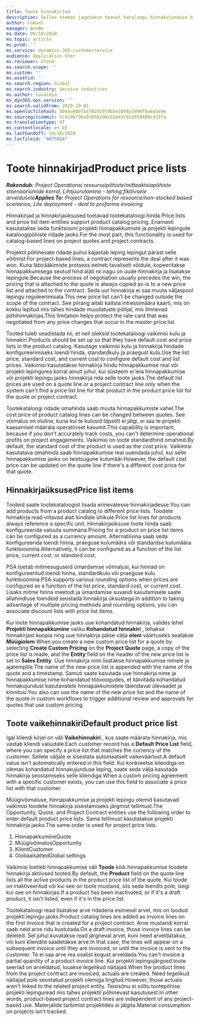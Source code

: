 ```yaml
---
title: Toote hinnakirjad
description: Selles teemas jagatakse teavet kataloogi hinnakujunduse hinnakirjade kohta, mida kasutatakse projekti hinnapakkumiste ja lepingute jaoks.
author: rumant
manager: AnnBe
ms.date: 09/18/2020
ms.topic: article
ms.prod: ''
ms.service: dynamics-365-customerservice
audience: Application User
ms.reviewer: kfend
ms.search.scope: ''
ms.custom: ''
ms.assetid: ''
ms.search.region: Global
ms.search.industry: Service industries
ms.author: suvaidya
ms.dyn365.ops.version: ''
ms.search.validFrom: 2020-10-01
ms.openlocfilehash: 504aa90bfb478207059b5e2894a3990f9a4a5e9e
ms.sourcegitcommit: 5c4c9bf3ba018562d6cb3443c01d550489c415fa
ms.translationtype: HT
ms.contentlocale: et-EE
ms.lasthandoff: 10/16/2020
ms.locfileid: "4075024"
---
```

# <a name="product-price-lists"></a><span data-ttu-id="9a439-103">Toote hinnakirjad</span><span class="sxs-lookup"><span data-stu-id="9a439-103">Product price lists</span></span>

<span data-ttu-id="9a439-104">_**Rakendub:** Project Operationsi ressurssipõhiste/mitteaktsiapõhiste stsenaariumide korral,  Lihtjuurutamine - tehing fiktiivsele arveldusele_</span><span class="sxs-lookup"><span data-stu-id="9a439-104">_**Applies To:** Project Operations for resource/non-stocked based scenarios, Lite deployment - deal to proforma invoicing_</span></span>

<span data-ttu-id="9a439-105">Hinnakirjad ja hinnakirjaüksused toetavad tootekataloogi hinda.</span><span class="sxs-lookup"><span data-stu-id="9a439-105">Price lists and price list item entities support product catalog pricing.</span></span> <span data-ttu-id="9a439-106">Enamasti kasutatakse seda funktsiooni projekti hinnapakkumiste ja projekti lepingute kataloogipõhiste ridade jaoks.</span><span class="sxs-lookup"><span data-stu-id="9a439-106">For the most part, this functionality is used for catalog-based lines on project quotes and project contracts.</span></span>

<span data-ttu-id="9a439-107">Projektil põhinevate ridade puhul kajastab leping lepingut pärast selle võitmist.</span><span class="sxs-lookup"><span data-stu-id="9a439-107">For project-based lines, a contract represents the deal after it was won.</span></span> <span data-ttu-id="9a439-108">Kuna läbirääkimiste protsess eelneb tavaliselt võidule, kopeeritakse hinnapakkumisega seotud hind alati nii nagu on uude hinnakirja ja lisatakse lepingule.</span><span class="sxs-lookup"><span data-stu-id="9a439-108">Because the process of negotiation usually precedes the win, the pricing that is attached to the quote is always copied as-is to a new price list and attached to the contract.</span></span> <span data-ttu-id="9a439-109">Seda uut hinnakirja ei saa muuta väljaspool lepingu reguleerimisala.</span><span class="sxs-lookup"><span data-stu-id="9a439-109">This new price list can't be changed outside the scope of the contract.</span></span> <span data-ttu-id="9a439-110">See piirang aitab kaitsta intressimäära kaarti, mis on kokku lepitud mis tahes hindade muudatuste põhjal, mis ilmnevad põhihinnakirjas.</span><span class="sxs-lookup"><span data-stu-id="9a439-110">This limitation helps protect the rate card that was negotiated from any price changes that occur in the master price list.</span></span>

<span data-ttu-id="9a439-111">Tooted tuleb seadistada nii, et neil oleksid tootekataloogi vaikimisi kulu ja hinnakiri.</span><span class="sxs-lookup"><span data-stu-id="9a439-111">Products should be set up so that they have default cost and price lists in the product catalog.</span></span> <span data-ttu-id="9a439-112">Kasutage vaikimisi kulu ja hinnakirja hindade konfigureerimiseks loendi hinda, standardkulu ja praegust kulu.</span><span class="sxs-lookup"><span data-stu-id="9a439-112">Use the list price, standard cost, and current cost to configure default cost and list prices.</span></span> <span data-ttu-id="9a439-113">Vaikimisi kasutatakse hinnakirja hindu hinnapakkumise real või projekti lepingurea korral ainult juhul, kui süsteem ei leia hinnapakkumise või projekti lepingu jaoks hinnakirja rida selle toote jaoks.</span><span class="sxs-lookup"><span data-stu-id="9a439-113">The default list prices are used on a quote line or a project contract line only when the system can't find a price list line for that product in the product price list for the quote or project contract.</span></span>

<span data-ttu-id="9a439-114">Tootekataloogi ridade omahinda saab muuta hinnapakkumiste vahel.</span><span class="sxs-lookup"><span data-stu-id="9a439-114">The cost price of product catalog lines can be changed between quotes.</span></span> <span data-ttu-id="9a439-115">See võimalus on oluline, kuna kui te kulusid täpselt ei jälgi, ei saa te projekti kaasamisel määrata operatiivset kasumit.</span><span class="sxs-lookup"><span data-stu-id="9a439-115">This capability is important, because if you don't accurately track costs, you can't determine operational profits on project engagements.</span></span> <span data-ttu-id="9a439-116">Vaikimisi on toote standardhind omahind.</span><span class="sxs-lookup"><span data-stu-id="9a439-116">By default, the standard cost of the product is used as the cost price.</span></span> <span data-ttu-id="9a439-117">Vaikimisi kasutatava omahinda saab hinnapakkumise real uuendada juhul, kui selle hinnapakkumise jaoks on teistsugune kulumäär.</span><span class="sxs-lookup"><span data-stu-id="9a439-117">However, the default cost price can be updated on the quote line if there's a different cost price for that quote.</span></span>

## <a name="price-list-items"></a><span data-ttu-id="9a439-118">Hinnakirjaüksused</span><span class="sxs-lookup"><span data-stu-id="9a439-118">Price list items</span></span>

<span data-ttu-id="9a439-119">Tooteid saate tootekataloogist lisada erinevatesse hinnakirjadesse.</span><span class="sxs-lookup"><span data-stu-id="9a439-119">You can add products from a product catalog to different price lists.</span></span> <span data-ttu-id="9a439-120">Toodete hinnakirja read viitavad alati kindlale ühikule.</span><span class="sxs-lookup"><span data-stu-id="9a439-120">Price list lines for products always reference a specific unit.</span></span> <span data-ttu-id="9a439-121">Hinnakirjaüksuse toote hinda saab konfigureerida valuuta summana.</span><span class="sxs-lookup"><span data-stu-id="9a439-121">Pricing for a product on price list items can be configured as a currency amount.</span></span> <span data-ttu-id="9a439-122">Alternatiivina saab seda konfigureerida loendi hinna, praeguse kulumäära või standardse kulumäära funktsioonina.</span><span class="sxs-lookup"><span data-stu-id="9a439-122">Alternatively, it can be configured as a function of the list price, current cost, or standard cost.</span></span>

<span data-ttu-id="9a439-123">PSA toetab mitmesuguseid ümardamise võimalusi, kui hinnad on konfigureeritud loendi hinna, standardkulu või praeguse kulu funktsioonina.</span><span class="sxs-lookup"><span data-stu-id="9a439-123">PSA supports various rounding options when prices are configured as a function of the list price, standard cost, or current cost.</span></span> <span data-ttu-id="9a439-124">Lisaks mitme hinna meetodi ja ümardamise suvandi kasutamisele saate allahindluse loendeid seostada hinnakirja üksustega.</span><span class="sxs-lookup"><span data-stu-id="9a439-124">In addition to taking advantage of multiple pricing methods and rounding options, you can associate discount lists with price list items.</span></span> 

<span data-ttu-id="9a439-125">Kui loote hinnapakkumise jaoks uue kohandatud hinnakirja, valides lehel **Projekti hinnapakkumine** valiku **Kohandatud hinnakiri** , tehakse hinnakirjast koopia ning uue hinnakirja päise välja **olem** väärtuseks seatakse **Müügiolem**.</span><span class="sxs-lookup"><span data-stu-id="9a439-125">When you create a new custom price list for a quote by selecting **Create Custom Pricing** on the **Project Quote** page, a copy of the price list is made, and the **Entity** field on the header of the new price list is set to **Sales Entity**.</span></span> <span data-ttu-id="9a439-126">Uue hinnakirja nimi lisatakse hinnapakkumise nimele ja ajatemplile.</span><span class="sxs-lookup"><span data-stu-id="9a439-126">The name of the new price list is appended with the name of the quote and a timestamp.</span></span> <span data-ttu-id="9a439-127">Samuti saate kasutada uue hinnakirja nime ja hinnapakkumise nime kohandatud töövoogudes, et käivitada kohandatud hinnakujundust kasutavatele hinnapakkumistele täiendavat ülevaadet ja kinnitusi.</span><span class="sxs-lookup"><span data-stu-id="9a439-127">You also can use the name of the new price list and the name of the quote in custom workflows to trigger additional review and approvals for quotes that use custom pricing.</span></span>

 
## <a name="default-product-price-list"></a><span data-ttu-id="9a439-128">Toote vaikehinnakiri</span><span class="sxs-lookup"><span data-stu-id="9a439-128">Default product price list</span></span>
<span data-ttu-id="9a439-129">Igal kliendi kirjel on väli **Vaikehinnakiri** , kus saate määrata hinnakirja, mis vastab kliendi valuutale.</span><span class="sxs-lookup"><span data-stu-id="9a439-129">Each customer record has a **Default Price List** field, where you can specify a price list that matches the currency of the customer.</span></span> <span data-ttu-id="9a439-130">Sellele väljale ei sisestata automaatselt vaikeväärtust.</span><span class="sxs-lookup"><span data-stu-id="9a439-130">A default value isn't automatically entered in this field.</span></span> <span data-ttu-id="9a439-131">Kui konkreetse kliendiga on olemas kohandatud hinnakujunduse leping, saate seda välja kasutada hinnakirja seostamiseks selle kliendiga.</span><span class="sxs-lookup"><span data-stu-id="9a439-131">When a custom pricing agreement with a specific customer exists, you can use this field to associate a price list with that customer.</span></span>

<span data-ttu-id="9a439-132">Müügivõimaluse, hinnapakkumise ja projekti lepingu olemid kasutavad vaikimisi toodete hinnakirja sisestamiseks järgmist tellimust.</span><span class="sxs-lookup"><span data-stu-id="9a439-132">The Opportunity, Quote, and Project Contract entities use the following order to enter default product price lists.</span></span> <span data-ttu-id="9a439-133">Sama tellimust kasutatakse projekti hinnakirja jaoks.</span><span class="sxs-lookup"><span data-stu-id="9a439-133">The same order is used for project price lists.</span></span>

1.  <span data-ttu-id="9a439-134">Hinnapakkumine</span><span class="sxs-lookup"><span data-stu-id="9a439-134">Quote</span></span>
2.  <span data-ttu-id="9a439-135">Müügivõimalus</span><span class="sxs-lookup"><span data-stu-id="9a439-135">Opportunity</span></span>
3.  <span data-ttu-id="9a439-136">Klient</span><span class="sxs-lookup"><span data-stu-id="9a439-136">Customer</span></span>
4.  <span data-ttu-id="9a439-137">Globaalsätted</span><span class="sxs-lookup"><span data-stu-id="9a439-137">Global settings</span></span> 

<span data-ttu-id="9a439-138">Vaikimisi loetleb hinnapakkumise väli **Toode** kõik hinnapakkumise toodete hinnakirja aktiivsed tooted.</span><span class="sxs-lookup"><span data-stu-id="9a439-138">By default, the **Product** field on the quote line lists all the active products in the product price list of the quote.</span></span> <span data-ttu-id="9a439-139">Kui toode on inaktiveeritud või kui see on toote mustand, siis seda loendis pole, isegi kui see on hinnakirjas.</span><span class="sxs-lookup"><span data-stu-id="9a439-139">If a product has been inactivated, or if it's a draft product, it isn't listed, even if it's in the price list.</span></span> 

<span data-ttu-id="9a439-140">Tootekataloogi read lisatakse arve ridadena esimesel arvel, mis on loodud projekti lepingu jaoks.</span><span class="sxs-lookup"><span data-stu-id="9a439-140">Product catalog lines are added as invoice lines on the first invoice that is created for a project contract.</span></span> <span data-ttu-id="9a439-141">Arve mustandi korral saab neid arve ridu kustutada.</span><span class="sxs-lookup"><span data-stu-id="9a439-141">On a draft invoice, those invoice lines can be deleted.</span></span> <span data-ttu-id="9a439-142">Sel juhul kuvatakse read järgneval arvel, kuni need arveldatakse, või kuni kliendile saadetakse arve.</span><span class="sxs-lookup"><span data-stu-id="9a439-142">In that case, the lines will appear on a subsequent invoice until they are invoiced, or until the invoice is sent to the customer.</span></span> <span data-ttu-id="9a439-143">Te ei saa arve rea osalist kogust arveldada.</span><span class="sxs-lookup"><span data-stu-id="9a439-143">You can't invoice a partial quantity of a product invoice line.</span></span> <span data-ttu-id="9a439-144">Kui projekti lepingujärgsed toote seeriad on arveldatud, luuakse tegelikud näitajad.</span><span class="sxs-lookup"><span data-stu-id="9a439-144">When the product lines from the project contract are invoiced, actuals are created.</span></span> <span data-ttu-id="9a439-145">Need tegelikud näitajad pole seostatud projekti olemiga lingitud.</span><span class="sxs-lookup"><span data-stu-id="9a439-145">However, those actuals aren't linked to the related project entity.</span></span> <span data-ttu-id="9a439-146">Teisisõnu ei sõltu tootepõhise projekti lepinguread mis tahes projektil põhinevast kasutusest.</span><span class="sxs-lookup"><span data-stu-id="9a439-146">In other words, product-based project contract lines are independent of any project-based use.</span></span> <span data-ttu-id="9a439-147">Materjalide tarbimist projektides ei jälgita.</span><span class="sxs-lookup"><span data-stu-id="9a439-147">Material consumption on projects isn't tracked.</span></span>
